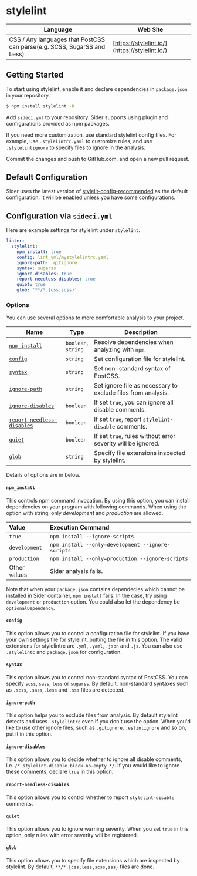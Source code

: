 # stylelint

| Language | Web Site |
| -------- | -------- |
| CSS / Any languages that PostCSS can parse(e.g. SCSS, SugarSS and Less) | [https://stylelint.io/](https://stylelint.io/) |

## Getting Started

To start using stylelint, enable it and declare dependencies in `package.json` in your repository.

```bash
$ npm install stylelint -D
```

Add `sideci.yml` to your repository. Sider supports using plugin and configurations provided as npm packages.

If you need more customization, use standard stylelint config files. For example, use `.stylelintrc.yaml` to customize rules, and use `.stylelintignore` to specify files to ignore in the analysis.

Commit the changes and push to GitHub.com, and open a new pull request.

## Default Configuration

Sider uses the latest version of [stylelit-config-recommended](https://github.com/stylelint/stylelint-config-recommended) as the default configuration. It will be enabled unless you have some configurations.

## Configuration via `sideci.yml`

Here are example settings for stylelint under `stylelint`.

```yaml:sideci.yml
linter:
  stylelint:
    npm_install: true
    config: lint_yml/mystylelintrc.yaml
    ignore-path: .gitignore
    syntax: sugarss
    ignore-disables: true
    report-needless-disables: true
    quiet: true
    glob: '**/*.{css,scss}'
```

### Options

You can use several options to more comfortable analysis to your project.

| Name | Type | Description |
| ---- | ---- | ----------- |
| [`npm_install`](#npm_install) | `boolean`,<br>`string` | Resolve dependencies when analyzing with `npm`. |
| [`config`](#config) | `string` | Set configuration file for stylelint. |
| [`syntax`](#syntax) | `string` | Set non-standard syntax of PostCSS. |
| [`ignore-path`](#ignore-path) | `string` | Set ignore file as necessary to exclude files from analysis. |
| [`ignore-disables`](#ignore-disables) | `boolean` | If set `true`, you can ignore all disable comments. |
| [`report-needless-disables`](#report-needless-disables) | `boolean` | If set `true`, report `stylelint-disable` comments. |
| [`quiet`](#quiet) | `boolean` | If set `true`, rules without error severity will be ignored. |
| [`glob`](#glob) | `string` | Specify file extensions inspected by stylelint. |

Details of options are in below.

#### `npm_install`

This controls npm command invocation. By using this option, you can install dependencies on your program with following commands. When using the option with string, only *development* and *production* are allowed.

| Value | Execution Command |
| :---- | :---------------- |
| `true` | `npm install --ignore-scripts` |
| `development` | `npm install --only=development --ignore-scripts` |
| `production` | `npm install --only=production --ignore-scripts` |
| Other values | Sider analysis fails. |

Note that when your `package.json` contains dependecies which cannot be installed in Sider container, `npm install` fails. In the case, try using `development` or `production` option. You could also let the dependency be `optionalDependency`.

#### `config`

This option allows you to control a configuration file for stylelint. If you have your own settings file for stylelint, putting the file in this option. The valid extensions for stylelintrc are `.yml`, `.yaml`, `.json` and `.js`. You can also use `.stylelintc` and `package.json` for configuration.

#### `syntax`

This option allows you to control non-standard syntax of PostCSS. You can specify `scss`, `sass`, `less` or `sugarss`. By default, non-standard syntaxes such as `.scss`, `.sass`,`.less` and `.sss` files are detected.

#### `ignore-path`

This option helps you to exclude files from analysis. By default stylelint detects and uses `.stylelintrc` even if you don't use the option. When you'd like to use other ignore files, such as `.gitignore`, `.eslintignore` and so on, put it in this option.

#### `ignore-disables`

This option allows you to decide whether to ignore all disable comments, i.e. `/* stylelint-disable block-no-empty */`. If you would like to ignore these comments, declare `true` in this option.

#### `report-needless-disables`

This option allows you to control whether to report `stylelint-disable` comments.

#### `quiet`

This option allows you to ignore warning severity. When you set `true` in this option, only rules with error severity will be registered.

#### `glob`

This option allows you to specify file extensions which are inspected by stylelint. By default, `**/*.{css,less,scss,sss}` files are done.
